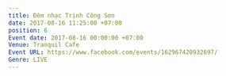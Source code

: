 ```yaml
---
title: Đêm nhạc Trịnh Công Sơn
date: 2017-08-16 11:25:00 +07:00
position: 6
Event date: 2017-08-16 00:00:00 +07:00
Venue: Tranquil Cafe
Event URL: https://www.facebook.com/events/162967420932697/
Genre: LIVE
---
```


